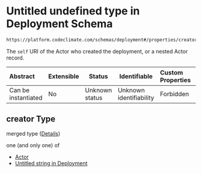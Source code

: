# Untitled undefined type in Deployment Schema

```txt
https://platform.codeclimate.com/schemas/deployment#/properties/creator
```

The `self` URI of the Actor who created the deployment, or a nested Actor record.


| Abstract            | Extensible | Status         | Identifiable            | Custom Properties | Additional Properties | Access Restrictions | Defined In                                                                                   |
| :------------------ | ---------- | -------------- | ----------------------- | :---------------- | --------------------- | ------------------- | -------------------------------------------------------------------------------------------- |
| Can be instantiated | No         | Unknown status | Unknown identifiability | Forbidden         | Allowed               | none                | [Deployment.schema.json\*](../../spec/schemas/Deployment.schema.json "open original schema") |

## creator Type

merged type ([Details](deployment-properties-creator.md))

one (and only one) of

-   [Actor](calendarevent-properties-attendees-items-author-oneof-actor.md "check type definition")
-   [Untitled string in Deployment](deployment-properties-creator-oneof-1.md "check type definition")
